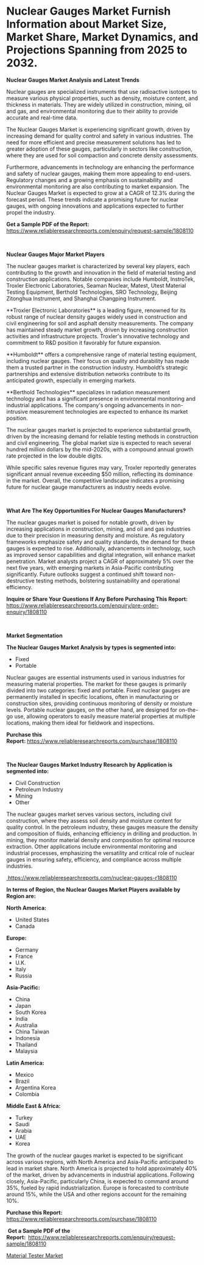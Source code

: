 <p><h1>Nuclear Gauges Market Furnish Information about Market Size, Market Share, Market Dynamics, and Projections Spanning from 2025 to 2032.</h1></p><p><strong>Nuclear Gauges Market Analysis and Latest Trends</strong></p>
<p><p>Nuclear gauges are specialized instruments that use radioactive isotopes to measure various physical properties, such as density, moisture content, and thickness in materials. They are widely utilized in construction, mining, oil and gas, and environmental monitoring due to their ability to provide accurate and real-time data. </p><p>The Nuclear Gauges Market is experiencing significant growth, driven by increasing demand for quality control and safety in various industries. The need for more efficient and precise measurement solutions has led to greater adoption of these gauges, particularly in sectors like construction, where they are used for soil compaction and concrete density assessments.</p><p>Furthermore, advancements in technology are enhancing the performance and safety of nuclear gauges, making them more appealing to end-users. Regulatory changes and a growing emphasis on sustainability and environmental monitoring are also contributing to market expansion. The Nuclear Gauges Market is expected to grow at a CAGR of 12.3% during the forecast period. These trends indicate a promising future for nuclear gauges, with ongoing innovations and applications expected to further propel the industry.</p></p>
<p><strong>Get a Sample PDF of the Report:&nbsp;</strong> <a href="https://www.reliableresearchreports.com/enquiry/request-sample/1808110?utm_campaign=3009&utm_medium=2&utm_source=Github&utm_content=ia&utm_term=10042025&utm_id=nuclear-gauges">https://www.reliableresearchreports.com/enquiry/request-sample/1808110</a></p>
<p>&nbsp;</p>
<p><strong>Nuclear Gauges Major Market Players</strong></p>
<p><p>The nuclear gauges market is characterized by several key players, each contributing to the growth and innovation in the field of material testing and construction applications. Notable companies include Humboldt, InstroTek, Troxler Electronic Laboratories, Seaman Nuclear, Matest, Utest Material Testing Equipment, Berthold Technologies, SRO Technology, Beijing Zitonghua Instrument, and Shanghai Changping Instrument.</p><p>**Troxler Electronic Laboratories** is a leading figure, renowned for its robust range of nuclear density gauges widely used in construction and civil engineering for soil and asphalt density measurements. The company has maintained steady market growth, driven by increasing construction activities and infrastructure projects. Troxler's innovative technology and commitment to R&D position it favorably for future expansion.</p><p>**Humboldt** offers a comprehensive range of material testing equipment, including nuclear gauges. Their focus on quality and durability has made them a trusted partner in the construction industry. Humboldt’s strategic partnerships and extensive distribution networks contribute to its anticipated growth, especially in emerging markets.</p><p>**Berthold Technologies** specializes in radiation measurement technology and has a significant presence in environmental monitoring and industrial applications. The company's ongoing advancements in non-intrusive measurement technologies are expected to enhance its market position.</p><p>The nuclear gauges market is projected to experience substantial growth, driven by the increasing demand for reliable testing methods in construction and civil engineering. The global market size is expected to reach several hundred million dollars by the mid-2020s, with a compound annual growth rate projected in the low double digits.</p><p>While specific sales revenue figures may vary, Troxler reportedly generates significant annual revenue exceeding $50 million, reflecting its dominance in the market. Overall, the competitive landscape indicates a promising future for nuclear gauge manufacturers as industry needs evolve.</p></p>
<p>&nbsp;</p>
<p><strong>What Are The Key Opportunities For Nuclear Gauges Manufacturers?</strong></p>
<p><p>The nuclear gauges market is poised for notable growth, driven by increasing applications in construction, mining, and oil and gas industries due to their precision in measuring density and moisture. As regulatory frameworks emphasize safety and quality standards, the demand for these gauges is expected to rise. Additionally, advancements in technology, such as improved sensor capabilities and digital integration, will enhance market penetration. Market analysts project a CAGR of approximately 5% over the next five years, with emerging markets in Asia-Pacific contributing significantly. Future outlooks suggest a continued shift toward non-destructive testing methods, bolstering sustainability and operational efficiency.</p></p>
<p><strong>Inquire or Share Your Questions If Any Before Purchasing This Report:</strong> <a href="https://www.reliableresearchreports.com/enquiry/pre-order-enquiry/1808110?utm_campaign=3009&utm_medium=2&utm_source=Github&utm_content=ia&utm_term=10042025&utm_id=nuclear-gauges">https://www.reliableresearchreports.com/enquiry/pre-order-enquiry/1808110</a></p>
<p>&nbsp;</p>
<p><strong>Market Segmentation</strong></p>
<p><strong>The Nuclear Gauges Market Analysis by types is segmented into:</strong></p>
<p><ul><li>Fixed</li><li>Portable</li></ul></p>
<p><p>Nuclear gauges are essential instruments used in various industries for measuring material properties. The market for these gauges is primarily divided into two categories: fixed and portable. Fixed nuclear gauges are permanently installed in specific locations, often in manufacturing or construction sites, providing continuous monitoring of density or moisture levels. Portable nuclear gauges, on the other hand, are designed for on-the-go use, allowing operators to easily measure material properties at multiple locations, making them ideal for fieldwork and inspections.</p></p>
<p><strong>Purchase this Report:&nbsp;</strong><a href="https://www.reliableresearchreports.com/purchase/1808110?utm_campaign=3009&utm_medium=2&utm_source=Github&utm_content=ia&utm_term=10042025&utm_id=nuclear-gauges">https://www.reliableresearchreports.com/purchase/1808110</a></p>
<p>&nbsp;</p>
<p><strong>The Nuclear Gauges Market Industry Research by Application is segmented into:</strong></p>
<p><ul><li>Civil Construction</li><li>Petroleum Industry</li><li>Mining</li><li>Other</li></ul></p>
<p><p>The nuclear gauges market serves various sectors, including civil construction, where they assess soil density and moisture content for quality control. In the petroleum industry, these gauges measure the density and composition of fluids, enhancing efficiency in drilling and production. In mining, they monitor material density and composition for optimal resource extraction. Other applications include environmental monitoring and industrial processes, emphasizing the versatility and critical role of nuclear gauges in ensuring safety, efficiency, and compliance across multiple industries.</p></p>
<p><a href="https://www.reliableresearchreports.com/nuclear-gauges-r1808110?utm_campaign=3009&utm_medium=2&utm_source=Github&utm_content=ia&utm_term=10042025&utm_id=nuclear-gauges">&nbsp;https://www.reliableresearchreports.com/nuclear-gauges-r1808110</a></p>
<p><strong>In terms of Region, the Nuclear Gauges Market Players available by Region are:</strong></p>
<p>
    <p> <strong> North America: </strong>
        <ul>
            <li>United States</li>
            <li>Canada</li>
        </ul>
        </p> 
    <p> <strong> Europe: </strong>
        <ul>
            <li>Germany</li>
            <li>France</li>
            <li>U.K.</li>
            <li>Italy</li>
            <li>Russia</li>
        </ul>
        </p> 
    <p> <strong> Asia-Pacific: </strong>
        <ul>
            <li>China</li>
            <li>Japan</li>
            <li>South Korea</li>
            <li>India</li>
            <li>Australia</li>
            <li>China Taiwan</li>
            <li>Indonesia</li>
            <li>Thailand</li>
            <li>Malaysia</li>
        </ul>
        </p> 
    <p> <strong> Latin America: </strong>
        <ul>
            <li>Mexico</li>
            <li>Brazil</li>
            <li>Argentina Korea</li>
            <li>Colombia</li>
        </ul>
        </p> 
    <p> <strong> Middle East & Africa: </strong>
        <ul>
            <li>Turkey</li>
            <li>Saudi</li>
            <li>Arabia</li>
            <li>UAE</li>
            <li>Korea</li>
        </ul>
    </p>
    </p>
<p><p>The growth of the nuclear gauges market is expected to be significant across various regions, with North America and Asia-Pacific anticipated to lead in market share. North America is projected to hold approximately 40% of the market, driven by advancements in industrial applications. Following closely, Asia-Pacific, particularly China, is expected to command around 35%, fueled by rapid industrialization. Europe is forecasted to contribute around 15%, while the USA and other regions account for the remaining 10%.</p></p>
<p><strong>Purchase this Report: </strong><a href="https://www.reliableresearchreports.com/purchase/1808110?utm_campaign=3009&utm_medium=2&utm_source=Github&utm_content=ia&utm_term=10042025&utm_id=nuclear-gauges">https://www.reliableresearchreports.com/purchase/1808110</a></p>
<p>&nbsp;<strong>Get a Sample PDF of the Report:&nbsp;&nbsp;</strong><a href="https://www.reliableresearchreports.com/enquiry/request-sample/1808110?utm_campaign=3009&utm_medium=2&utm_source=Github&utm_content=ia&utm_term=10042025&utm_id=nuclear-gauges">https://www.reliableresearchreports.com/enquiry/request-sample/1808110</a></p>
<p><strong></strong></p>
<p><p><a href="https://github.com/braisykhwezi/Market-Research-Report-List-1/blob/main/material-tester-market.md?utm_campaign=3009&utm_medium=2&utm_source=Github&utm_content=ia&utm_term=10042025&utm_id=nuclear-gauges">Material Tester Market</a></p></p>